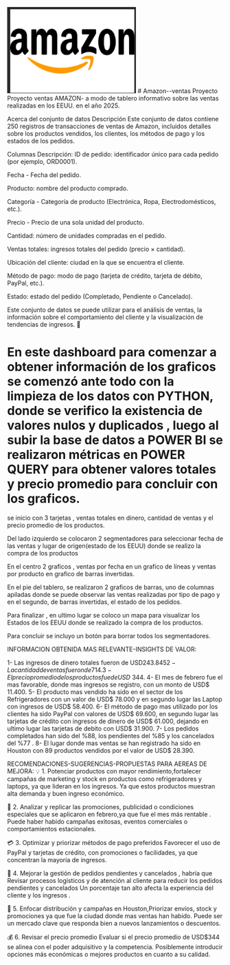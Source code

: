 <img src= https://github.com/Yanina2022/Amazon--ventas/blob/main/Proyecto_Ventas_Amazon/Captura%20de%20pantalla%202025-05-05%20170113.png  alt="logo amazon" width="300" height="200">
# Amazon--ventas
Proyecto 
Proyecto ventas AMAZON- a modo de tablero informativo sobre las ventas realizadas en los EEUU. en el año 2025.

Acerca del conjunto de datos
Descripción
Este conjunto de datos contiene 250 registros de transacciones de ventas de Amazon, incluidos detalles sobre los productos vendidos, los clientes, los métodos de pago y los estados de los pedidos.

Columnas Descripción: ID de pedido:
identificador único para cada pedido (por ejemplo, ORD0001).

Fecha - Fecha del pedido.

Producto: nombre del producto comprado.

Categoría - Categoría de producto (Electrónica, Ropa, Electrodomésticos, etc.).

Precio - Precio de una sola unidad del producto.

Cantidad: número de unidades compradas en el pedido.

Ventas totales: ingresos totales del pedido (precio × cantidad).

Ubicación del cliente: ciudad en la que se encuentra el cliente.

Método de pago: modo de pago (tarjeta de crédito, tarjeta de débito, PayPal, etc.).

Estado: estado del pedido (Completado, Pendiente o Cancelado).

Este conjunto de datos se puede utilizar para el análisis de ventas, la información sobre el comportamiento del cliente y la visualización de tendencias de ingresos. 🚀

# En este dashboard para comenzar a obtener información de los graficos se comenzó ante todo con la limpieza de los datos con PYTHON, donde se verifico la existencia de valores nulos y duplicados , luego al subir la base de datos a POWER BI se realizaron métricas en POWER QUERY para obtener valores totales y precio promedio para concluir con los graficos.

se inicio con 3 tarjetas , ventas totales en dinero, cantidad de ventas y el precio promedio de los productos.
 
Del lado izquierdo se colocaron 2 segmentadores para seleccionar fecha de las ventas y lugar de origen(estado de los EEUU) donde se realizo la compra de los productos

En el centro 2 graficos , ventas por fecha en un grafico de líneas y ventas por producto en grafico de barras invertidas.

En el pie del tablero, se realizaron 2 graficos de barras, uno de columnas apiladas donde se puede observar las ventas realizadas por tipo de pago y en el segundo, de barras invertidas, el estado de los pedidos.

Para finalizar , en ultimo lugar se coloco un mapa para visualizar los Estados de los EEUU donde se realizado la compra de los productos.

Para concluir se incluyo un botón para borrar todos los segmentadores.

INFORMACION OBTENIDA MAS RELEVANTE-INSIGHTS DE VALOR:

1- Las ingresos de dinero totales fueron de USD$243.845
2- La cantidad de ventas fueron de 714.
3- El precio promedio de los productos fue de USD$ 344. 
4- El mes de febrero fue el mas favorable, donde mas ingresos se registro, con un monto de USD$ 11.400.
5- El producto mas vendido ha sido en el sector de los Refrigeradores con un valor de USD$ 78.000 y en segundo lugar las Laptop con ingresos de USD$ 58.400.
6- El método de pago mas utilizado por los clientes ha sido PayPal con valores de USD$ 69.600, en segundo lugar las tarjetas de crédito con ingresos de dinero de USD$ 61.000, dejando en ultimo lugar las tarjetas de debito con USD$ 31.900.
7- Los pedidos completados han sido del %88, los pendientes del %85 y los cancelados del %77 .
8- El lugar donde mas ventas se han registrado ha sido en Houston con 89 productos vendidos por el valor de USD$ 28.390.

RECOMENDACIONES-SUGERENCIAS-PROPUESTAS PARA AEREAS DE MEJORA:
💡 1. Potenciar productos con mayor rendimiento,fortalecer campañas de marketing y stock en productos como refrigeradores y laptops, ya que lideran en los ingresos.
Ya que estos productos muestran alta demanda y buen ingreso económico.

📅 2. Analizar y replicar las promociones, publicidad o condiciones especiales que se aplicaron en febrero,ya que fue
 el mes más rentable .
 Puede haber habido campañas exitosas, eventos comerciales o comportamientos estacionales.

💳 3. Optimizar y priorizar métodos de pago preferidos
 Favorecer el uso de PayPal y tarjetas de crédito, con promociones o facilidades, ya que concentran la mayoría de ingresos.


🧾 4. Mejorar la gestión de pedidos pendientes y cancelados , habría que
 Revisar procesos logísticos y de atención al cliente para reducir los pedidos pendientes  y cancelados
Un porcentaje tan alto afecta la experiencia del cliente y los ingresos .

📍 5. Enfocar distribución y campañas en Houston,Priorizar envíos, stock y promociones ya que fue la ciudad donde mas ventas han habido.
 Puede ser un mercado clave que responda bien a nuevos lanzamientos o descuentos.

💰 6. Revisar el precio promedio Evaluar si el precio promedio de USD$344 se alinea con el poder adquisitivo y la competencia. Posiblemente introducir opciones más económicas o mejores productos en cuanto a su calidad.
